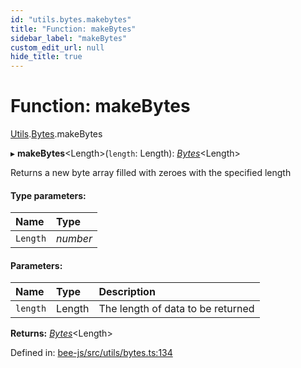 ```yaml
---
id: "utils.bytes.makebytes"
title: "Function: makeBytes"
sidebar_label: "makeBytes"
custom_edit_url: null
hide_title: true
---
```


# Function: makeBytes

[Utils](../modules/utils.md).[Bytes](../modules/utils.bytes.md).makeBytes

▸ **makeBytes**<Length\>(`length`: Length): [*Bytes*](../interfaces/utils.bytes.bytes.md)<Length\>

Returns a new byte array filled with zeroes with the specified length

#### Type parameters:

Name | Type |
:------ | :------ |
`Length` | *number* |

#### Parameters:

Name | Type | Description |
:------ | :------ | :------ |
`length` | Length | The length of data to be returned    |

**Returns:** [*Bytes*](../interfaces/utils.bytes.bytes.md)<Length\>

Defined in: [bee-js/src/utils/bytes.ts:134](https://github.com/ethersphere/bee-js/blob/430becc/src/utils/bytes.ts#L134)
